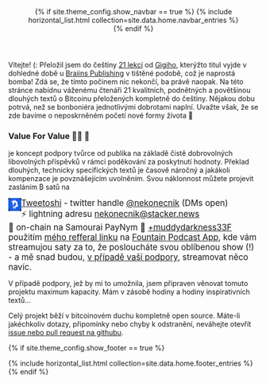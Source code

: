 
<header>
{% if site.theme_config.show_navbar == true %}
  {% include horizontal_list.html collection=site.data.home.navbar_entries %}
  <div class="dashed"></div>
{% endif %}
</header>


Vítejte! (: Přeložil jsem do češtiny <a href="https://sifrant.github.io/21lekci/">21 lekcí</a> 
od <a href="https://dergigi.com/">Gigiho</a>, kterýžto titul vyjde v dohledné 
době u <a href="https://braiins.com/category/publishing">Braiins Publishing</a> v tištěné podobě, 
což je naprostá bomba! Zdá se, že tímto počinem nic nekončí, ba právě naopak. Na této stránce 
nabídnu váženému čtenáři 21 kvalitních, podnětných a povětšinou dlouhých textů o Bitcoinu 
přeložených kompletně do češtiny. Nějakou dobu potrvá, než se bonboniéra  jednotlivými dobrotami 
naplní. Uvažte však, že se zde bavíme o neposkrněném početí nové formy života 🧡

### Value For Value 🙏🏻 🧡

je koncept podpory tvůrce od publika na základě čistě dobrovolných libovolných příspěvků v rámci poděkování 
za poskytnutí hodnoty. Překlad dlouhých, technicky specifických textů je časově náročný a jakákoli kompenzace je povznášejícím 
uvolněním. Svou náklonnost můžete projevit zasláním ₿ satů na

<big>
  <img src="tweetoshiMini.png" alt="Tweetoshi" align="left" style="float:left">
  <a href="https://twitter.com/TweetoshiApp"> Tweetoshi</a> - twitter 
  handle <a href="https://twitter.com/nekonecnik">@nekonecnik</a> (DMs open)
  <br>⚡ lightning adresu <a href="lightning:nekonecnik@stacker.news">nekonecnik@stacker.news</a>
  <br>🔗 on-chain na Samourai PayNym 🤖 <a href="https://paynym.is/+muddydarkness33F">+muddydarkness33F</a>
  <br>použitím <a href ="https://fountain.fm/refer/nekonecnik-cec493b023">mého refferal linku</a> na <a href="https://twitter.com/fountain_app">Fountain Podcast App</a>, kde vám streamujou saty za to, že posloucháte svou oblíbenou show (!) - a mě snad budou, <a href="https://fountain.fm/refer/nekonecnik-cec493b023">v případě vaší podpory</a>, streamovat něco navíc.<br>
</big>

V případě podpory, jež by mi to umožnila, jsem připraven věnovat tomuto projektu maximum kapacity. 
Mám v zásobě hodiny a hodiny inspirativních textů...

Celý projekt běží v bitcoinovém duchu kompletně open source. Máte-li jakéchkoliv dotazy, připomínky nebo chyby k odstranění, neváhejte 
otevřít <a href="https://github.com/sifrant/jednadvacet">issue nebo pull request na githubu</a>.



{% if site.theme_config.show_footer == true %}
  <footer>
    <div class="dashed"></div>
    {% include horizontal_list.html collection=site.data.home.footer_entries %}
  </footer>
{% endif %}
